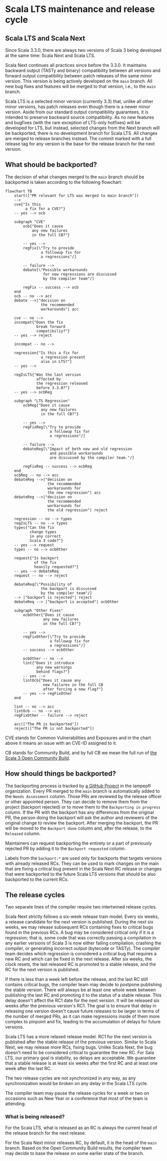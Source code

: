 # Scala LTS maintenance and release cycle

## Scala LTS and Scala Next

Since Scala 3.3.0, there are always two versions of Scala 3 being developed at the same time: Scala Next and Scala LTS.

Scala Next continues all practices since before the 3.3.0. It maintains backward output (TASTy and binary) compatibility between all versions and forward output compatibility between patch releases of the same minor version. This version is being actively developed on the `main` branch. All new bug fixes and features will be merged to that version, i.e., to the `main` branch.

Scala LTS is a selected minor version (currently 3.3) that, unlike all other minor versions, has patch releases even though there is a newer minor version. Aside from our standard output compatibility guarantees, it is intended to preserve backward source compatibility. As no new features and bugfixes (with the rare exception of LTS-only hotfixes) will be developed for LTS, but instead, selected changes from the Next branch will be backported, there is no development branch for Scala LTS. All changes are merged to release branches instead. The commit marked with a full release tag for any version is the base for the release branch for the next version.

## What should be backported?

The decision of what changes merged to the `main` branch should be backported is taken according to the following flowchart:

```mermaid
flowchart TB
    start(["PR relevant for LTS was merged to main branch"])
    -->
    cve{"Is this
         a fix for a CVE?"}
    -- yes --> ocb

    subgraph "CVE"
        ocb{"Does it cause
            any new failures
            in the full CB?"}

        -- yes -->
        regFix[\"Try to provide
                a followup fix for
                a regressions"/]

        -- failure -->
        debate[\"Possible workarounds
                 for new regressions are discussed
                 by the compiler team"/]

        regFix -- success --> ocb
    end
    ocb -- no --> acc
    debate -->|"decision on
                the recommended
                workarounds"| acc

    cve -- no -->
    incompat{"Does the fix
              break forward
              compatibiliy?"}
    -- yes --> reject

    incompat -- no -->

    regression{"Is this a fix for
                a regression present
                also in LTS?"}
    -- yes -->

    regIsLTS{"Was the last version
              affected by
              the regression released
              before 3.3.0?"}
    -- yes --> ocbReg

    subgraph "LTS Regression"
        ocbReg{"Does it cause
                any new failures
                in the full CB?"}

        -- yes -->
        regFixReg[\"Try to provide
                    a followup fix for
                    a regressions"/]

        -- failure -->
        debateReg[\"Impact of both new and old regression
                    and possible workarounds
                    are discussed by the compiler team."/]

        regFixReg -- success --> ocbReg
    end
    ocbReg -- no --> acc
    debateReg -->|"decision on
                   the recommended
                   workarounds for
                   the new regression"| acc
    debateReg -->|"decision on
                   the recommended
                   workarounds for
                   the old regression"| reject

    regression -- no --> types
    regIsLTS -- no --> types
    types{"Can the fix
           change types
           in any correct
           Scala 3 code?"}
    -- yes --> request
    types -- no --> ocbOther

    request{"Is backport
             of the fix
             heavily requested?"}
    -- yes --> debateReq
    request -- no --> reject

    debateReq[\"Possibility of
                the backport is discussed
                by the compiler team"/]
    --> |"backport is rejected"| reject
    debateReq --> |"backport is accepted"| ocbOther

    subgraph "Other Fixes"
        ocbOther{"Does it cause
                 any new failures
                 in the full CB?"}

        -- yes -->
        regFixOther[\"Try to provide
                    a followup fix for
                    a regressions"/]
        -- success --> ocbOther

        ocbOther -- no -->
        lint{"Does it introduce
              any new warnings
              behind flags?"}
        -- yes -->
        lintOcb{"Does it cause any
                 new failures in the full CB
                 after forcing a new flag?"}
        -- yes --> regFixOther
    end

    lint -- no --> acc
    lintOcb -- no --> acc
    regFixOther -- failure --> reject

    acc(["The PR is backported"])
    reject(["The PR is not backported"])
```

CVE stands for Common Vulnerabilities and Exposures and in the chart above it means an issue with an CVE-ID assigned to it.

CB stands for Community Build, and by full CB we mean the full run of [the Scala 3 Open Community Build](https://github.com/VirtusLab/community-build3).

## How should things be backported?

The backporting process is tracked by [a GitHub Project](https://github.com/orgs/lampepfl/projects/6) in the lampepfl organization. Every PR merged to the `main` branch is automatically added to the `Needs Assessment` column. Those PRs are reviewed by the release officer or other appointed person. They can decide to remove them from the project (backport rejected) or to move them to the `Backporting in progress` column. If the PR with the backport has any differences from the original PR, the person doing the backport will ask the author and reviewers of the original change to review the backport. After merging the backport, the PR will be moved to the `Backport done` column and, after the release, to the `Released` column.

Maintainers can request backporting the entirety or a part of previously rejected PR by adding it to the `Backport requested` column.

Labels from the `backport:*`  are used only for backports that targets versions with already released RCs.  They can be used to mark changes on the main that are fixing a critical bug present in the Scala Next RC release or changes that were backported to the future Scala LTS versions that should be also backported to the current RCs.

## The release cycles

Two separate lines of the compiler require two intertwined release cycles.

Scala Next strictly follows a six-week release train model. Every six weeks, a release candidate for the next version is published. During the next six weeks, we may release subsequent RCs containing fixes to critical bugs found in the previous RCs. A bug may be considered critical only if it is a regression; that is, some code that was correctly passing a compilation in any earlier versions of Scala 3 is now either failing compilation, crashing the compiler, or generating incorrect output (bytecode or TASTy). The compiler team decides which regression is considered a critical bug that requires a new RC and which can be fixed in the next release. After six weeks, the clock resets, the last released RC is promoted to a stable release, and the RC for the next version is published.

If there is less than a week left before the release, and the last RC still contains critical bugs, the compiler team may decide to postpone publishing the stable version.  There will always be at least one whole week between publishing the last RC and promoting it to the status of a stable release. This delay doesn't affect the RC1 date for the next version. It will be released six weeks after the previous version's RC1. The goal is to ensure that delay in releasing one version doesn't cause future releases to be larger in terms of the number of merged PRs, as it can make regressions inside of them more complex to pinpoint and fix, leading to the accumulation of delays for future versions.

Scala LTS has a more relaxed release model. RC1 for the next version is published after the stable release of the previous version. Similar to Scala Next, we may release more RCs, fixing bugs. Unlike Scala Next, the bug doesn't need to be considered critical to guarantee the new RC. For Sala LTS, our primary goal is stability, so delays are acceptable. We guarantee that a stable release is at least six weeks after the first RC and at least one week after the last RC.

The two release cycles are not synchronized in any way, as any synchronization would be broken on any delay in the Scala LTS cycle.

The compiler team may pause the release cycles for a week or two on occasions such as New Year or a conference that most of the team is attending.

### What is being released?

For the Scala LTS, what is released as an RC is always the current head of the release branch for the next release.

For the Scala Next minor releases RC, by default, it is the head of the `main` branch. Based on the Open Community Build results, the compiler team may decide to base the release on some earlier state of the branch.
